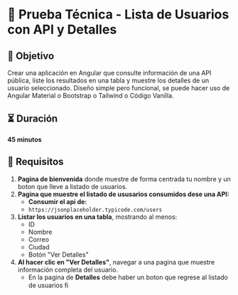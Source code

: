 # 📝 Prueba Técnica - Lista de Usuarios con API y Detalles

## 🎯 Objetivo

Crear una aplicación en Angular que consulte información de una API pública, liste los resultados en una tabla y muestre los detalles de un usuario seleccionado. Diseño simple pero funcional, se puede hacer uso de Angular Material o Bootstrap o Tailwind o Código Vanilla.

## ⏳ Duración

**45 minutos**

## 📌 Requisitos

1. **Pagina de bienvenida** donde muestre de forma centrada tu nombre y un boton que lleve a listado de usuarios.
2. **Pagina que muestre el listado de ususarios consumidos dese una API:**
   - **Consumir el api de:**
   - `https://jsonplaceholder.typicode.com/users`
3. **Listar los usuarios en una tabla**, mostrando al menos:
   - ID
   - Nombre
   - Correo
   - Ciudad
   - Botón "Ver Detalles"
4. **Al hacer clic en "Ver Detalles"**, navegar a una pagina que muestre información completa del usuario.
   - En la pagina de **Detalles** debe haber un boton que regrese al listado de usuarios
ﬁ
